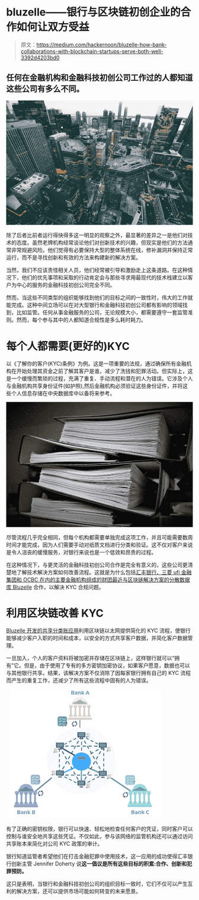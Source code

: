 # bluzelle——银行与区块链初创企业的合作如何让双方受益

> 原文：<https://medium.com/hackernoon/bluzelle-how-bank-collaborations-with-blockchain-startups-serve-both-well-3392d4203bd0>

## 任何在金融机构和金融科技初创公司工作过的人都知道这些公司有多么不同。

![](img/6aa6020f3923752b8635699bb8142f40.png)

除了后者比前者运行得快得多这一明显的观察之外，最显著的差异之一是他们对技术的态度。虽然老牌机构经常谈论他们对创新技术的兴趣，但现实是他们的方法通常非常规避风险。他们觉得有必要保持大型的整体系统在线，修补漏洞并保持正常运行，而不是寻找创新和有效的方法来构建新的解决方案。

当然，我们不应该责怪相关人员，他们经常被引导和激励走上这条道路。在这种情况下，他们的优先事项和采取的行动肯定会与那些寻求用最现代的技术栈建立以客户为中心的服务的金融科技初创公司完全不同。

然而，当这些不同类型的组织能够找到他们的目标之间的一致性时，伟大的工作就能完成。这种中间立场可以在对大型银行和金融科技初创公司都有影响的领域找到，比如监管。任何从事金融服务的公司，无论规模大小，都需要遵守一套监管准则。然而，每个参与其中的人都知道合规性是多么耗时耗力。

# 每个人都需要(更好的)KYC

以《了解你的客户(KYC)条例》为例。这是一项重要的法规，通过确保所有金融机构在开始处理其资金之前了解其客户是谁，减少了洗钱和犯罪活动。但实际上，这是一个缓慢而繁琐的过程，充满了重复、手动流程和潜在的人为错误。它涉及个人与金融机构共享身份证件(如护照),然后金融机构必须验证这些身份证件，并将这些个人信息存储在中央数据库中以备将来参考。

![](img/1b036f95c5cfedd815c28d96df723a12.png)

尽管流程几乎完全相同，但每个机构都需要单独完成这项工作，并且可能需要数周时间才能完成，因为人们需要手动对纸质文档进行分类和验证。这不仅对客户来说是令人沮丧的缓慢服务，对银行来说也是一个低效和昂贵的过程。

在这种情况下，与更灵活的金融科技初创公司合作是完全有意义的，这些公司更清楚地了解技术解决方案如何改善流程。这就是为什么包括[汇丰银行、三菱 ufj 金融集团和 OCBC 在内的主要金融机构组成的财团最近与区块链解决方案的分散数据库 Bluzelle](https://www.coindesk.com/asian-consortium-successfully-tests-proof-of-concept-blockchain-kyc-platform/) 合作，以解决 KYC 合规问题。

# **利用区块链改善 KYC**

[Bluzelle 开发的共享分类账应用](https://www.coindesk.com/asian-consortium-successfully-tests-proof-of-concept-blockchain-kyc-platform/)利用区块链以太网提供简化的 KYC 流程，使银行能够减少客户入职的时间和成本，以安全的方式共享客户数据，并简化客户数据管理。

一旦加入，个人的客户资料将被加密并存储在区块链上，这样银行就可以“拥有”它。但是，由于使用了专有的多方密钥加密协议，如果客户愿意，数据也可以与其他银行共享。结果，该解决方案不仅消除了因每家银行拥有自己的 KYC 流程而产生的重复工作，还减少了所有这些流程中固有的人为错误。

![](img/bb43ca5e2847ea4a411912dbdaa7f67a.png)

有了正确的密钥权限，银行可以快速、轻松地检查任何客户的凭证，同时客户可以控制与谁安全地共享这些凭证。不仅如此，参与该网络的监管机构还可以通过访问共享账本来简化对公司 KYC 政策的审计。

银行知道监管者希望他们在打击金融犯罪中使用技术，这一应用的成功使得汇丰银行创新主管 Jennifer Doherty 说**这一倡议是所有这些目标的积累:合作、创新和犯罪预防。**

这只是表明，当银行和金融科技初创公司的组织目标一致时，它们不仅可以产生互利的解决方案，还可以提供市场可能如何转变的未来愿景。
